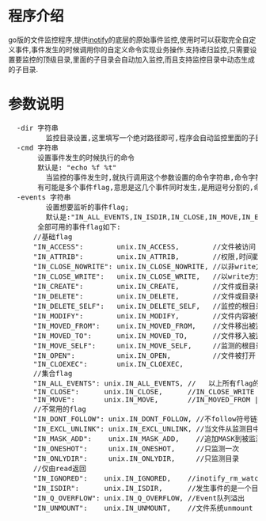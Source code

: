 # 程序介绍
go版的文件监控程序,提供<a href="http://man7.org/linux/man-pages/man7/inotify.7.html#EXAMPLE">inotify</a>的底层的原始事件监控,使用时可以获取完全自定义事件,事件发生的时候调用你的自定义命令实现业务操作.支持递归监控,只需要设置要监控的顶级目录,里面的子目录会自动加入监控,而且支持监控目录中动态生成的子目录.  
# 参数说明
<pre>
  -dir 字符串  
    	 监控目录设置,这里填写一个绝对路径即可,程序会自动监控里面的子目录 (default "/tmp")  
  -cmd 字符串  
       设置事件发生的时候执行的命令   
       默认是: "echo %f %t"  
    	 当监控的事件发生时,就执行调用这个参数设置的命令字符串,命令字符串里面可以使用%f代表发送变化的文件,%t代表发生的事件的flag,  
       有可能是多个事件flag,意思是这几个事件同时发生,是用逗号分割的,命令可以通过判断%t知道发生的事件是否是自己需要处理的事件.  
  -events 字符串  
    	 设置想要监听的事件flag;  
	     默认是:"IN_ALL_EVENTS,IN_ISDIR,IN_CLOSE,IN_MOVE,IN_EXCL_UNLINK"  
       全部可用的事件flag如下:  
      //基础flag  
      "IN_ACCESS":        unix.IN_ACCESS,        //文件被访问  
      "IN_ATTRIB":        unix.IN_ATTRIB,        //权限,时间戳,UID,GID,其他属性等等,link链接的数量 (since Linux 2.6.25)   
      "IN_CLOSE_NOWRITE": unix.IN_CLOSE_NOWRITE, //以非write方式打开文件并关闭  
      "IN_CLOSE_WRITE":   unix.IN_CLOSE_WRITE,   //以write方式打开文件并关闭  
      "IN_CREATE":        unix.IN_CREATE,        //文件或目录被创建  
      "IN_DELETE":        unix.IN_DELETE,        //文件或目录被删除  
      "IN_DELETE_SELF":   unix.IN_DELETE_SELF,   //监控的根目录或文件本身被删除  
      "IN_MODIFY":        unix.IN_MODIFY,        //文件内容被修改  
      "IN_MOVED_FROM":    unix.IN_MOVED_FROM,    //文件移出被监测的目录  
      "IN_MOVED_TO":      unix.IN_MOVED_TO,      //文件移入被监测的目录  
      "IN_MOVE_SELF":     unix.IN_MOVE_SELF,     //监测的根目录或文件本身移动  
      "IN_OPEN":          unix.IN_OPEN,          //文件被打开  
      "IN_CLOEXEC":       unix.IN_CLOEXEC,  
      //集合flag  
      "IN_ALL_EVENTS": unix.IN_ALL_EVENTS, //	以上所有flag的集合"  
      "IN_CLOSE":      unix.IN_CLOSE,      //IN_CLOSE_WRITE | IN_CLOSE_NOWRITE  
      "IN_MOVE":       unix.IN_MOVE,       //IN_MOVED_FROM | IN_MOVED_TO  
      //不常用的flag  
      "IN_DONT_FOLLOW": unix.IN_DONT_FOLLOW, //不follow符号链接 (since 2.6.15)  
      "IN_EXCL_UNLINK": unix.IN_EXCL_UNLINK, //当文件从监测目中unlink后，则不再报告该文件的相关event，比如监控/tmp使用 (since 2.6.36)  
      "IN_MASK_ADD":    unix.IN_MASK_ADD,    //追加MASK到被监测的pathname    
      "IN_ONESHOT":     unix.IN_ONESHOT,     //只监测一次  
      "IN_ONLYDIR":     unix.IN_ONLYDIR,     //只监测目录  
      //仅由read返回  
      "IN_IGNORED":    unix.IN_IGNORED,    //inotify_rm_watch，文件被删除或者文件系统被umount  
      "IN_ISDIR":      unix.IN_ISDIR,      //发生事件的是一个目录  
      "IN_Q_OVERFLOW": unix.IN_Q_OVERFLOW, //Event队列溢出  
      "IN_UNMOUNT":    unix.IN_UNMOUNT,    //文件系统unmount
      </pre>
